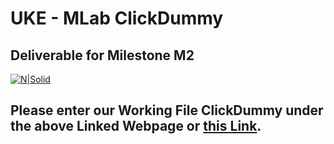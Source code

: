 # UKE - MLab ClickDummy
## Deliverable for Milestone M2

[![N|Solid](https://miro.medium.com/max/5236/1*jNGdZPcjAINHhBERw_gwPA.jpeg)](https://www.figma.com/proto/ase69ABWTPP8L2kVJdHuzq/MLab---UKE-Protoype-UI?node-id=892%3A3234&scaling=scale-down&page-id=892%3A792&starting-point-node-id=892%3A3234&show-proto-sidebar=1)

## Please enter our Working File ClickDummy under the above Linked Webpage or [this Link](https://www.figma.com/proto/ase69ABWTPP8L2kVJdHuzq/MLab---UKE-Protoype-UI?node-id=892%3A3234&scaling=scale-down&page-id=892%3A792&starting-point-node-id=892%3A3234&show-proto-sidebar=1).
